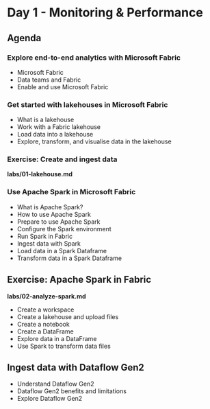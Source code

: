 # Day 1 - Monitoring & Performance

## Agenda

### Explore end-to-end analytics with Microsoft Fabric

- Microsoft Fabric
- Data teams and Fabric
- Enable and use Microsoft Fabric

### Get started with lakehouses in Microsoft Fabric

- What is a lakehouse
- Work with a Fabric lakehouse
- Load data into a lakehouse
- Explore, transform, and visualise data in the lakehouse

### Exercise: Create and ingest data

**labs/01-lakehouse.md**

### Use Apache Spark in Microsoft Fabric

- What is Apache Spark?
- How to use Apache Spark
- Prepare to use Apache Spark
- Configure the Spark environment
- Run Spark in Fabric
- Ingest data with Spark
- Load data in a Spark Dataframe
- Transform data in a Spark Dataframe

## Exercise: Apache Spark in Fabric

**labs/02-analyze-spark.md**

- Create a workspace
- Create a lakehouse and upload files
- Create a notebook
- Create a DataFrame
- Explore data in a DataFrame
- Use Spark to transform data files

## Ingest data with Dataflow Gen2

- Understand Dataflow Gen2
- Dataflow Gen2 benefits and limitations
- Explore Dataflow Gen2
